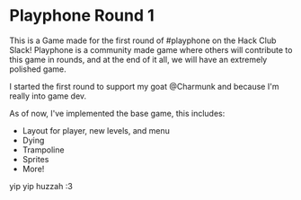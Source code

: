 # Playphone Round 1

This is a Game made for the first round of #playphone on the Hack Club Slack! Playphone is a community made game where others will contribute to this game in rounds, and at the end of it all, we will have an extremely polished game.

I started the first round to support my goat @Charmunk and because I'm really into game dev.

As of now, I've implemented the base game, this includes:
- Layout for player, new levels, and menu
- Dying
- Trampoline
- Sprites
- More!

yip yip huzzah :3
